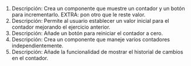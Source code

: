 1. Descripción: Crea un componente que muestre un contador y un botón para incrementarlo. EXTRA: pon otro que le reste valor.
2. Descripción: Permite al usuario establecer un valor inicial para el contador mejorando el ejercicio anterior.
3. Descripción: Añade un botón para reiniciar el contador a cero.
4. Descripción: Crea un componente que maneje varios contadores independientemente.
5. Descripción: Añade la funcionalidad de mostrar el historial de cambios en el contador.